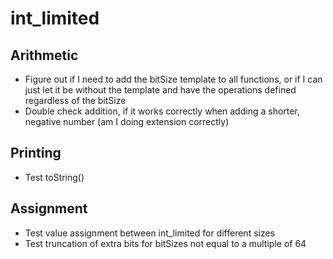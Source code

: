 # int_limited

## Arithmetic

- Figure out if I need to add the bitSize template to all functions, or if I can just let it be without the template and have the operations defined regardless of the bitSize
- Double check addition, if it works correctly when adding a shorter, negative number (am I doing extension correctly)

## Printing

- Test toString()

## Assignment

- Test value assignment between int_limited for different sizes
- Test truncation of extra bits for bitSizes not equal to a multiple of 64